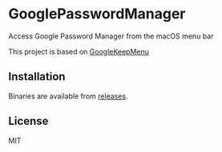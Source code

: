 # GooglePasswordManager

Access Google Password Manager from the macOS menu bar

This project is based on [GoogleKeepMenu](https://github.com/brechtm/GoogleKeepMenu)

## Installation

Binaries are available from [releases](https://github.com/brechtm/GoogleKeepMenu).

## License

MIT
